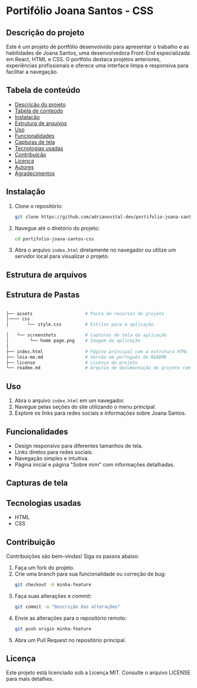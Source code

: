 
# Portifólio Joana Santos - CSS

## Descrição do projeto
Este é um projeto de portfólio desenvolvido para apresentar o trabalho e as habilidades de Joana Santos, uma desenvolvedora Front-End especializada em React, HTML e CSS. O portfólio destaca projetos anteriores, experiências profissionais e oferece uma interface limpa e responsiva para facilitar a navegação.

## Tabela de conteúdo
- [Descrição do projeto](#descrição-do-projeto)
- [Tabela de conteúdo](#tabela-de-conteúdo)
- [Instalação](#instalação)
- [Estrutura de arquivos](#estrutura-de-arquivos)
- [Uso](#uso)
- [Funcionalidades](#funcionalidades)
- [Capturas de tela](#capturas-de-tela)
- [Tecnologias usadas](#tecnologias-usadas)
- [Contribuição](#contribuição)
- [Licença](#licença)
- [Autores](#autores)
- [Agradecimentos](#agradecimentos)

## Instalação
1. Clone o repositório:
   ```bash
   git clone https://github.com/adrianovital-dev/portifolio-joana-santos-css.git
   ```
2. Navegue até o diretório do projeto:
   ```bash
   cd portifolio-joana-santos-css
   ```
3. Abra o arquivo `index.html` diretamente no navegador ou utilize um servidor local para visualizar o projeto.

## Estrutura de arquivos
## Estrutura de Pastas
```bash

├── assets                    # Pasta de recursos do projeto
│──── css
│       └── style.css         # Estilos para a aplicação

│   └── screenshots           # Capturas de tela da aplicação
│        └── home page.png    # Imagem da aplicação
│ 
├── index.html                # Página principal com a estrutura HTML
├── leia-me.md                # Versão em português do README
├── license                   # Licença do projeto
└── readme.md                 # Arquivo de documentação do projeto (em inglês)
```

## Uso
1. Abra o arquivo `index.html` em um navegador.
2. Navegue pelas seções do site utilizando o menu principal.
3. Explore os links para redes sociais e informações sobre Joana Santos.

## Funcionalidades
- Design responsivo para diferentes tamanhos de tela.
- Links diretos para redes sociais.
- Navegação simples e intuitiva.
- Página inicial e página "Sobre mim" com informações detalhadas.

## Capturas de tela
<!-- Adicione aqui capturas de tela do projeto. -->

## Tecnologias usadas
- HTML
- CSS


## Contribuição
Contribuições são bem-vindas! Siga os passos abaixo:
1. Faça um fork do projeto.
2. Crie uma branch para sua funcionalidade ou correção de bug:
   ```bash
   git checkout -b minha-feature
   ```
3. Faça suas alterações e commit:
   ```bash
   git commit -m "Descrição das alterações"
   ```
4. Envie as alterações para o repositório remoto:
   ```bash
   git push origin minha-feature
   ```
5. Abra um Pull Request no repositório principal.

## Licença
Este projeto está licenciado sob a Licença MIT. Consulte o arquivo LICENSE para mais detalhes.

